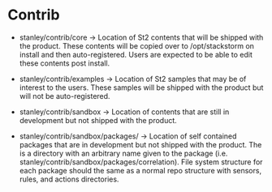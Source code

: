Contrib
=======

* stanley/contrib/core -> Location of St2 contents that will be shipped with the product.  These contents will be copied over to /opt/stackstorm on install and then auto-registered.  Users are expected to be able to edit these contents post install.

* stanley/contrib/examples -> Location of St2 samples that may be of interest to the users.  These samples will be shipped with the product but will not be auto-registered.

* stanley/contrib/sandbox -> Location of contents that are still in development but not shipped with the product.

* stanley/contrib/sandbox/packages/<SomePackageName> -> Location of self contained packages that are in development but not shipped with the product. The <SomePackageName> is a directory with an arbitrary name given to the package (i.e. stanley/contrib/sandbox/packages/correlation). File system structure for each package should the same as a normal repo structure with sensors, rules, and actions directories.
